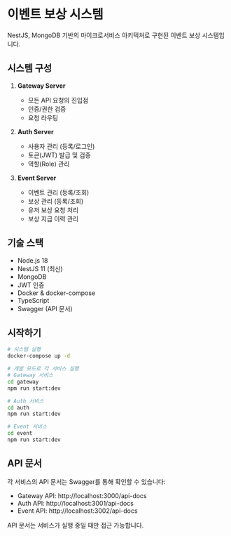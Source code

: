 # 이벤트 보상 시스템

NestJS, MongoDB 기반의 마이크로서비스 아키텍처로 구현된 이벤트 보상 시스템입니다.

## 시스템 구성

1. **Gateway Server**

   - 모든 API 요청의 진입점
   - 인증/권한 검증
   - 요청 라우팅

2. **Auth Server**

   - 사용자 관리 (등록/로그인)
   - 토큰(JWT) 발급 및 검증
   - 역할(Role) 관리

3. **Event Server**
   - 이벤트 관리 (등록/조회)
   - 보상 관리 (등록/조회)
   - 유저 보상 요청 처리
   - 보상 지급 이력 관리

## 기술 스택

- Node.js 18
- NestJS 11 (최신)
- MongoDB
- JWT 인증
- Docker & docker-compose
- TypeScript
- Swagger (API 문서)

## 시작하기

```bash
# 시스템 실행
docker-compose up -d

# 개발 모드로 각 서비스 실행
# Gateway 서비스
cd gateway
npm run start:dev

# Auth 서비스
cd auth
npm run start:dev

# Event 서비스
cd event
npm run start:dev
```

## API 문서

각 서비스의 API 문서는 Swagger를 통해 확인할 수 있습니다:

- Gateway API: http://localhost:3000/api-docs
- Auth API: http://localhost:3001/api-docs
- Event API: http://localhost:3002/api-docs

API 문서는 서비스가 실행 중일 때만 접근 가능합니다.
